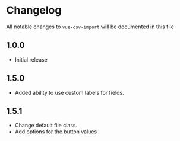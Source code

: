 # Changelog

All notable changes to `vue-csv-import` will be documented in this file

## 1.0.0
- Initial release

## 1.5.0
- Added ability to use custom labels for fields.

## 1.5.1
- Change default file class.
- Add options for the button values